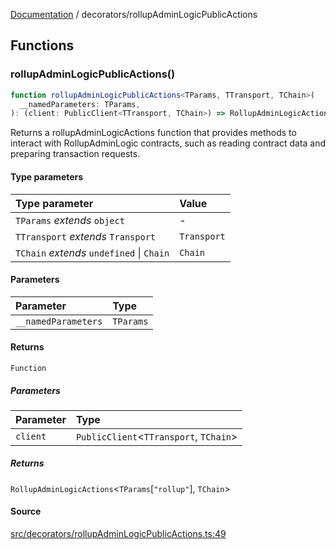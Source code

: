 [Documentation](../README.md) / decorators/rollupAdminLogicPublicActions

## Functions

### rollupAdminLogicPublicActions()

```ts
function rollupAdminLogicPublicActions<TParams, TTransport, TChain>(
  __namedParameters: TParams,
): (client: PublicClient<TTransport, TChain>) => RollupAdminLogicActions<TParams['rollup'], TChain>;
```

Returns a rollupAdminLogicActions function that provides methods to interact
with RollupAdminLogic contracts, such as reading contract data and preparing
transaction requests.

#### Type parameters

| Type parameter                            | Value       |
| :---------------------------------------- | :---------- |
| `TParams` _extends_ `object`              | -           |
| `TTransport` _extends_ `Transport`        | `Transport` |
| `TChain` _extends_ `undefined` \| `Chain` | `Chain`     |

#### Parameters

| Parameter           | Type      |
| :------------------ | :-------- |
| `__namedParameters` | `TParams` |

#### Returns

`Function`

##### Parameters

| Parameter | Type                                     |
| :-------- | :--------------------------------------- |
| `client`  | `PublicClient`\<`TTransport`, `TChain`\> |

##### Returns

`RollupAdminLogicActions`\<`TParams`\[`"rollup"`\], `TChain`\>

#### Source

[src/decorators/rollupAdminLogicPublicActions.ts:49](https://github.com/anegg0/arbitrum-orbit-sdk/blob/763a3f41e7ea001cbb6fe81ac11cc794b4a0f94d/src/decorators/rollupAdminLogicPublicActions.ts#L49)
